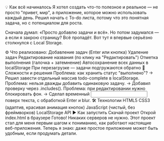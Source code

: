 💡 Как всё начиналось
Я хотел создать что-то полезное и реальное — не просто "привет, мир", а приложение, которое можно использовать каждый день. Решил начать с To-do листа, потому что это понятная задача, но с потенциалом для роста.

Сначала думал: «Просто добавлю задачи и всё». Но потом задумался — а если я закрою страницу? Всё пропадёт. Вот тут я впервые серьёзно столкнулся с Local Storage.

⚙️ Что реализовано:
Добавление задач (Enter или кнопка)
Удаление задач
Редактирование названия (по клику на "Редактировать")
Отметка выполнения (галочка + затемнение)
Автосохранение всех данных в localStorage
При перезагрузке — задачи подгружаются обратно
🧠 Сложности и решения
Проблема: как хранить статус "выполнено"?
→ Решил завести отдельный массив todo-complete в localStorage.
Проблема: нельзя дважды добавить одинаковую задачу.
→ Добавил проверку через .includes().
Проблема: при редактировании нужно блокировать фон.
→ Сделал временный <input> поверх текста, с обработкой Enter и blur.
🛠 Технологии
HTML5
CSS3 (адаптив, красивая анимация кнопок)
JavaScript (чистый, без фреймворков)
LocalStorage API
▶️ Как запустить
Скачай проект
Открой index.html в браузере
Готово! Никаких серверов не нужно.
Этот проект стал для меня первым шагом к пониманию, как работают настоящие веб-приложения. Теперь я знаю: даже простое приложение может быть удобным, если продумать детали. 

